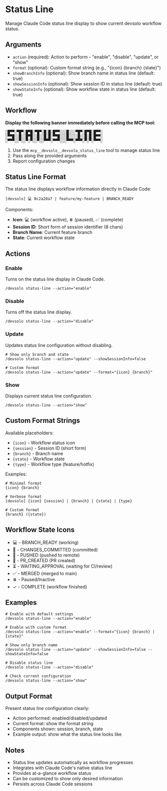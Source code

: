 # Status Line

Manage Claude Code status line display to show current devsolo workflow status.

## Arguments

- `action` (required): Action to perform - "enable", "disable", "update", or "show"
- `format` (optional): Custom format string (e.g., "{icon} {branch} {state}")
- `showBranchInfo` (optional): Show branch name in status line (default: true)
- `showSessionInfo` (optional): Show session ID in status line (default: true)
- `showStateInfo` (optional): Show workflow state in status line (default: true)

## Workflow

**Display the following banner immediately before calling the MCP tool:**

```
░█▀▀░▀█▀░█▀█░▀█▀░█░█░█▀▀░░░█░░░▀█▀░█▀█░█▀▀░
░▀▀█░░█░░█▀█░░█░░█░█░▀▀█░░░█░░░░█░░█░█░█▀▀░
░▀▀▀░░▀░░▀░▀░░▀░░▀▀▀░▀▀▀░░░▀▀▀░▀▀▀░▀░▀░▀▀▀░
```

1. Use the `mcp__devsolo__devsolo_status_line` tool to manage status line
2. Pass along the provided arguments
3. Report configuration changes

## Status Line Format

The status line displays workflow information directly in Claude Code:

```
[devsolo] 💻 0c2a20a7 | feature/my-feature | BRANCH_READY
```

Components:
- **Icon**: 💻 (workflow active), ⏸️ (paused), ✅ (complete)
- **Session ID**: Short form of session identifier (8 chars)
- **Branch Name**: Current feature branch
- **State**: Current workflow state

## Actions

### Enable
Turns on the status line display in Claude Code.

```
/devsolo status-line --action="enable"
```

### Disable
Turns off the status line display.

```
/devsolo status-line --action="disable"
```

### Update
Updates status line configuration without disabling.

```
# Show only branch and state
/devsolo status-line --action="update" --showSessionInfo=false

# Custom format
/devsolo status-line --action="update" --format="{icon} {branch}"
```

### Show
Displays current status line configuration.

```
/devsolo status-line --action="show"
```

## Custom Format Strings

Available placeholders:
- `{icon}` - Workflow status icon
- `{session}` - Session ID (short form)
- `{branch}` - Branch name
- `{state}` - Workflow state
- `{type}` - Workflow type (feature/hotfix)

Examples:
```
# Minimal format
{icon} {branch}

# Verbose format
[devsolo] {icon} {session} | {branch} | {state} | {type}

# Custom format
{branch} ({state})
```

## Workflow State Icons

- 💻 - BRANCH_READY (working)
- 📝 - CHANGES_COMMITTED (committed)
- 🚀 - PUSHED (pushed to remote)
- 🔄 - PR_CREATED (PR created)
- ⏳ - WAITING_APPROVAL (waiting for CI/review)
- ✅ - MERGED (merged to main)
- ⏸️ - Paused/Inactive
- ✓ - COMPLETE (workflow finished)

## Examples

```
# Enable with default settings
/devsolo status-line --action="enable"

# Enable with custom format
/devsolo status-line --action="enable" --format="{icon} {branch} | {state}"

# Show only branch name
/devsolo status-line --action="update" --showSessionInfo=false --showStateInfo=false

# Disable status line
/devsolo status-line --action="disable"

# Check current configuration
/devsolo status-line --action="show"
```

## Output Format

Present status line configuration clearly:
- Action performed: enabled/disabled/updated
- Current format: show the format string
- Components shown: session, branch, state
- Example output: show what the status line looks like

## Notes

- Status line updates automatically as workflow progresses
- Integrates with Claude Code's native status line
- Provides at-a-glance workflow status
- Can be customized to show only desired information
- Persists across Claude Code sessions
